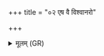 +++
title = "०२ एष वै विश्वानरो"

+++
<details><summary>मूलम् (GR)</summary>

एष वै विश्वानरो यद् अन्तरिक्षं समुद्रः ॥
</details>